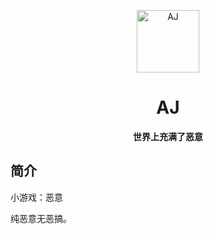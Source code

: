 <p align="center">
  <a href="https://Ian993.github.io/AJ/AJ-main/index.html"><img src="https://github.com/Ian993/AJ/main/AJ-main/static/image/AfterClicking.png?raw=true" width="100" height="100" alt="AJ"></a>
</p>
<div align="center">

# AJ
**世界上充满了恶意**
</div>

## 简介
小游戏：恶意

纯恶意无恶搞。
